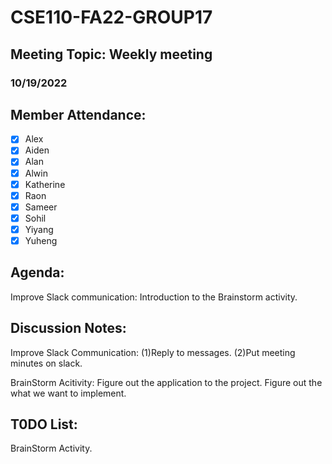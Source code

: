 
# CSE110-FA22-GROUP17
## Meeting Topic: Weekly meeting
### 10/19/2022 

## Member Attendance:
- [x] Alex
- [x] Aiden
- [x] Alan
- [x] Alwin
- [x] Katherine
- [x] Raon
- [x] Sameer
- [x] Sohil
- [x] Yiyang
- [x] Yuheng

## Agenda:
   Improve Slack communication:
   Introduction to the Brainstorm activity.

## Discussion Notes: 
  Improve Slack Communication:
  (1)Reply to messages.
  (2)Put meeting minutes on slack.
  
  BrainStorm Acitivity:
  Figure out the application to the project.
  Figure out the what we want to implement.

## T0DO List:
  BrainStorm Activity.

